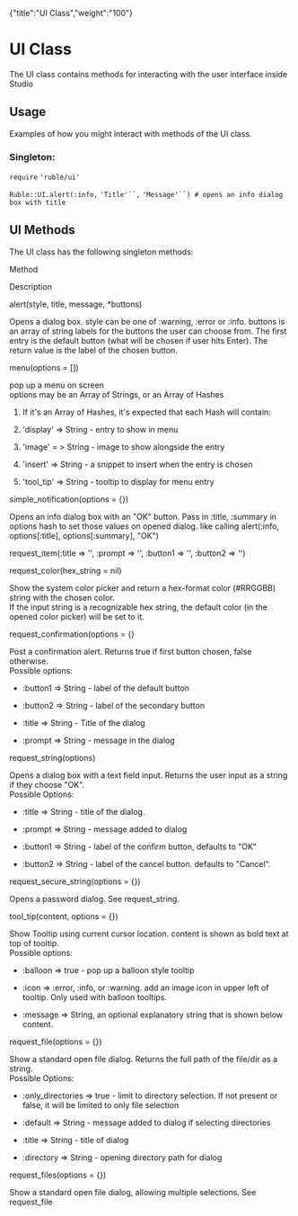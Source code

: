 {"title":"UI Class","weight":"100"} 

# UI Class

The UI class contains methods for interacting with the user interface inside Studio

## Usage

Examples of how you might interact with methods of the UI class.

### Singleton:

`require` `'ruble/ui'`

`Ruble::UI.alert(:info,` `'Title'``,` `'Message'``) # opens an info dialog box with title`

## UI Methods

The UI class has the following singleton methods:

Method

Description

alert(style, title, message, \*buttons)

Opens a dialog box. style can be one of :warning, :error or :info. buttons is an array of string labels for the buttons the user can choose from. The first entry is the default button (what will be chosen if user hits Enter). The return value is the label of the chosen button.

menu(options = \[\])

pop up a menu on screen  
options may be an Array of Strings, or an Array of Hashes

1.  If it's an Array of Hashes, it's expected that each Hash will contain:
    
2.  'display' => String - entry to show in menu
    
3.  'image' = > String - image to show alongside the entry
    
4.  'insert' => String - a snippet to insert when the entry is chosen
    
5.  'tool\_tip' => String - tooltip to display for menu entry
    

simple\_notification(options = {})

Opens an info dialog box with an "OK" button. Pass in :title, :summary in options hash to set those values on opened dialog. like calling alert(:info, options\[:title\], options\[:summary\], "OK")

request\_item(:title => '', :prompt => '', :button1 => '', :button2 => '')

request\_color(hex\_string = nil)

Show the system color picker and return a hex-format color (#RRGGBB) string with the chosen color.  
If the input string is a recognizable hex string, the default color (in the opened color picker) will be set to it.

request\_confirmation(options = {}

Post a confirmation alert. Returns true if first button chosen, false otherwise.  
Possible options:

*   :button1 => String - label of the default button
    
*   :button2 => String - label of the secondary button
    
*   :title => String - Title of the dialog
    
*   :prompt => String - message in the dialog
    

request\_string(options)

Opens a dialog box with a text field input. Returns the user input as a string if they choose "OK".  
Possible Options:

*   :title => String - title of the dialog.
    
*   :prompt => String - message added to dialog
    
*   :button1 => String - label of the confirm button, defaults to "OK"
    
*   :button2 => String - label of the cancel button. defaults to "Cancel".
    

request\_secure\_string(options = {})

Opens a password dialog. See request\_string.

tool\_tip(content, options = {})

Show Tooltip using current cursor location. content is shown as bold text at top of tooltip.  
Possible options:

*   :balloon => true - pop up a balloon style tooltip
    
*   :icon => :error, :info, or :warning. add an image icon in upper left of tooltip. Only used with balloon tooltips.
    
*   :message => String, an optional explanatory string that is shown below content.
    

request\_file(options = {})

Show a standard open file dialog. Returns the full path of the file/dir as a string.  
Possible Options:

*   :only\_directories => true - limit to directory selection. If not present or false, it will be limited to only file selection
    
*   :default => String - message added to dialog if selecting directories
    
*   :title => String - title of dialog
    
*   :directory => String - opening directory path for dialog
    

request\_files(options = {})

Show a standard open file dialog, allowing multiple selections. See request\_file